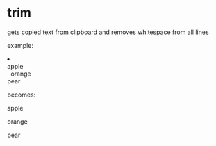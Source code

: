 # trim

gets copied text from clipboard and removes whitespace from all lines

example: 
<style>
ul{padding:0; margin:0;}
</style>
<li>
  <ul>apple</ul>
  <ul>&nbsp;&nbsp;orange</ul>
  <ul>pear</ul>
</li>

becomes:

apple

orange

pear
